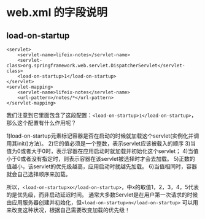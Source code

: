 # web.xml 的字段说明

## load-on-startup

	
	<servlet>
		<servlet-name>lifeix-notes</servlet-name>
		<servlet-class>org.springframework.web.servlet.DispatcherServlet</servlet-class>
		<load-on-startup>1</load-on-startup>
	</servlet>
	<servlet-mapping>
		<servlet-name>lifeix-notes</servlet-name>
		<url-pattern>/notes/*</url-pattern>
	</servlet-mapping>
我们注意到它里面包含了这段配置：`<load-on-startup>1</load-on-startup>`，那么这个配置有什么作用呢？

1)load-on-startup元素标记容器是否在启动的时候就加载这个servlet(实例化并调用其init()方法)。
2)它的值必须是一个整数，表示servlet应该被载入的顺序
3)当值为0或者大于0时，表示容器在应用启动时就加载并初始化这个servlet；
4)当值小于0或者没有指定时，则表示容器在该servlet被选择时才会去加载。
5)正数的值越小，该servlet的优先级越高，应用启动时就越先加载。
6)当值相同时，容器就会自己选择顺序来加载。

所以，`<load-on-startup>x</load-on-startup>`，中x的取值1，2，3，4，5代表的是优先级，而非启动延迟时间。
通常大多数Servlet是在用户第一次请求的时候由应用服务器创建并初始化，但`<load-on-startup>n</load-on-startup>`   可以用来改变这种状况，根据自己需要改变加载的优先级！